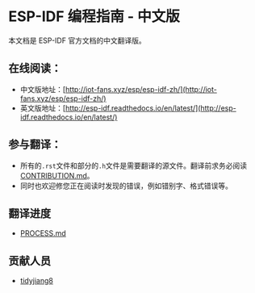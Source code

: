 # ESP-IDF 编程指南 - 中文版

本文档是 ESP-IDF 官方文档的中文翻译版。

## 在线阅读：
- 中文版地址：[http://iot-fans.xyz/esp/esp-idf-zh/](http://iot-fans.xyz/esp/esp-idf-zh/)
- 英文版地址：[http://esp-idf.readthedocs.io/en/latest/](http://esp-idf.readthedocs.io/en/latest/)

## 参与翻译：
- 所有的`.rst`文件和部分的`.h`文件是需要翻译的源文件。翻译前求务必阅读 [CONTRIBUTION.md](CONTRIBUTION.md)。
- 同时也欢迎修您正在阅读时发现的错误，例如错别字、格式错误等。

## 翻译进度
- [PROCESS.md](PROCESS.md)

## 贡献人员
- [tidyjiang8](https://github.com/tidyjiang8)
